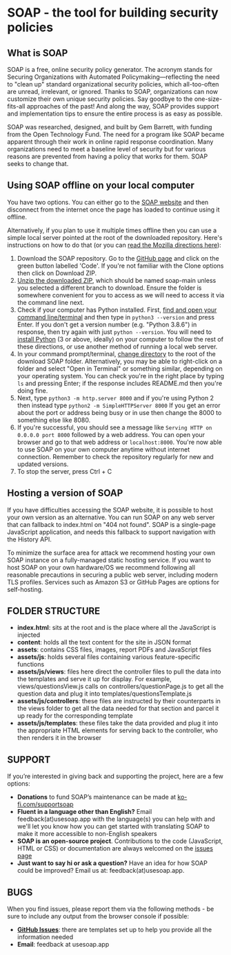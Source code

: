 SOAP - the tool for building security policies
==============================

## What is SOAP

SOAP is a free, online security policy generator. The acronym stands for Securing Organizations with Automated Policymaking—reflecting the need to "clean up" standard organizational security policies, which all-too-often are unread, irrelevant, or ignored. Thanks to SOAP, organizations can now customize their own unique security policies. Say goodbye to the one-size-fits-all approaches of the past! And along the way, SOAP provides support and implementation tips to ensure the entire process is as easy as possible.

SOAP was researched, designed, and built by Gem Barrett, with funding from the Open Technology Fund. The need for a program like SOAP became apparent through their work in online rapid response coordination. Many organizations need to meet a baseline level of security but for various reasons are prevented from having a policy that works for them. SOAP seeks to change that.

## Using SOAP offline on your local computer
You have two options. You can either go to the [SOAP website](https://usesoap.app) and then disconnect from the internet once the page has loaded to continue using it offline.

Alternatively, if you plan to use it multiple times offline then you can use a simple local server pointed at the root of the downloaded repository. Here's instructions on how to do that (or you can [read the Mozilla directions here](https://developer.mozilla.org/en-US/docs/Learn/Common_questions/set_up_a_local_testing_server)):
1. Download the SOAP repository. Go to the [GitHub page](https://github.com/gembarrett/soap) and click on the green button labelled 'Code'. If you're not familiar with the Clone options then click on Download ZIP.
2. [Unzip the downloaded ZIP](https://duckduckgo.com/?q=how+to+unzip+files), which should be named soap-main unless you selected a different branch to download. Ensure the folder is somewhere convenient for you to access as we will need to access it via the command line next.
3. Check if your computer has Python installed. First, [find and open your command line/terminal](https://duckduckgo.com/?q=where+to+find+your+command+line) and then type in ```python3 --version``` and press Enter. If you don't get a version number (e.g. "Python 3.8.6") in response, then try again with just ```python --version```. You will need to [install Python](https://duckduckgo.com/?t=canonical&q=how+to+install+python) (3 or above, ideally) on your computer to follow the rest of these directions, or use another method of running a local web server.
4. In your command prompt/terminal, [change directory](https://duckduckgo.com/?q=how+to+change+directory+in+command+line) to the root of the download SOAP folder. Alternatively, you may be able to right-click on a folder and select "Open in Terminal" or something similar, depending on your operating system. You can check you're in the right place by typing ```ls``` and pressing Enter; if the response includes README.md then you're doing fine.
5. Next, type ```python3 -m http.server 8000``` and if you're using Python 2 then instead type ```python2 -m SimpleHTTPServer 8000``` If you get an error about the port or address being busy or in use then change the 8000 to something else like 8080.
6. If you're successful, you should see a message like ```Serving HTTP on 0.0.0.0 port 8000``` followed by a web address. You can open your browser and go to that web address or ```localhost:8000```. You're now able to use SOAP on your own computer anytime without internet connection. Remember to check the repository regularly for new and updated versions.
7. To stop the server, press Ctrl + C


## Hosting a version of SOAP
If you have difficulties accessing the SOAP website, it is possible to host your own version as an alternative. You can run SOAP on any web server that can fallback to index.html on "404 not found". SOAP is a single-page JavaScript application, and needs this fallback to support navigation with the History API.

To minimize the surface area for attack we recommend hosting your own SOAP instance on a fully-managed static hosting service. If you want to host SOAP on your own hardware/OS we recommend following all reasonable precautions in securing a public web server, including modern TLS profiles. Services such as Amazon S3 or GitHub Pages are options for self-hosting.


## FOLDER STRUCTURE

* **index.html**: sits at the root and is the place where all the JavaScript is injected
* **content**: holds all the text content for the site in JSON format
* **assets**: contains CSS files, images, report PDFs and JavaScript files
* **assets/js**: holds several files containing various feature-specific functions
* **assets/js/views**: files here direct the controller files to pull the data into the templates and serve it up for display. For example, views/questionsView.js calls on controllers/questionPage.js to get all the question data and plug it into templates/questionsTemplate.js
* **assets/js/controllers**: these files are instructed by their counterparts in the views folder to get all the data needed for that section and parcel it up ready for the corresponding template
* **assets/js/templates**: these files take the data provided and plug it into the appropriate HTML elements for serving back to the controller, who then renders it in the browser



## SUPPORT

If you’re interested in giving back and supporting the project, here are a few options:
* **Donations** to fund SOAP’s maintenance can be made at
[ko-fi.com/supportsoap](https://ko-fi.com/supportsoap)
* **Fluent in a language other than English?** Email feedback(at)usesoap.app with the language(s) you can help with and we'll let you know how you can get started with translating SOAP to make it more accessible to non-English speakers
* **SOAP is an open-source project**. Contributions to the code (JavaScript, HTML or CSS) or documentation are always welcomed on the [issues page](https://github.com/gembarrett/soap/issues)
* **Just want to say hi or ask a question?** Have an idea for how SOAP could be improved? Email us at: feedback(at)usesoap.app.

## BUGS

When you find issues, please report them via the following methods - be sure to include any output from the browser console if possible:

* **[GitHub Issues](https://github.com/gembarrett/soap/issues)**: there are templates set up to help you provide all the information needed
* **Email**: feedback at usesoap.app
